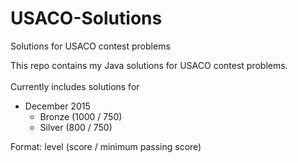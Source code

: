 # USACO-Solutions
Solutions for USACO contest problems

This repo contains my Java solutions for USACO contest problems. <br/><br/>
Currently includes solutions for
<ul>
    <li>
        December 2015
        <ul>
            <li>Bronze (1000 / 750)</li>
            <li>Silver (800 / 750)</li>
        </ul>
    </li>
</ul>
Format: level (score / minimum passing score)
